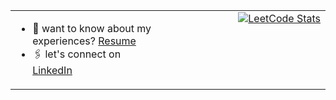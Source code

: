<table>
  <tr>
    <td width="50%" valign="top">
      <ul>
        <li>📄 want to know about my experiences? <a href="https://drive.google.com/drive/folders/1Zbp59fUY0Kyoq5FeKv3wFHL2XJHZr-26?usp=sharing">Resume</a></li>
        <li>🖇️ let's connect on <a href="https://linkedin.com/in/tauseefshoaib">LinkedIn</a></li>
      </ul>
    </td>
    <td width="50%" valign="top" align="right">
      <a href="https://leetcode.com/u/tauseefshoaib/">
        <img src="https://leetcard.jacoblin.cool/tauseefshoaib?ext=heatmap" alt="LeetCode Stats" />
      </a>
    </td>
  </tr>
</table>
